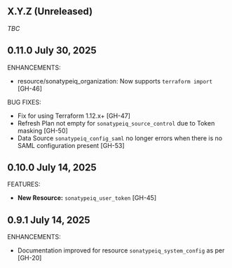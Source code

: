 <!-- See https://developer.hashicorp.com/terraform/plugin/best-practices/versioning#changelog-specification -->

## X.Y.Z (Unreleased)

*TBC*

## 0.11.0 July 30, 2025

ENHANCEMENTS:

* resource/sonatypeiq_organization: Now supports `terraform import` [GH-46]

BUG FIXES:

* Fix for using Terraform 1.12.x+ [GH-47]
* Refresh Plan not empty for `sonatypeiq_source_control` due to Token masking [GH-50]
* Data Source `sonatypeiq_config_saml` no longer errors when there is no SAML configuration present [GH-53]


## 0.10.0 July 14, 2025

FEATURES:

* **New Resource:** `sonatypeiq_user_token` [GH-45]

## 0.9.1 July 14, 2025

ENHANCEMENTS:

* Documentation improved for resource `sonatypeiq_system_config` as per [GH-20]